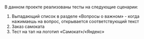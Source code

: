 В данном проекте реализованы тесты на следующие сценарии:

1) Выпадающий список в разделе «Вопросы о важном» - когда нажимаешь на вопрос, открывается соответствующий текст
2) Заказ самоката
3) Тест на тап на логотип «Самокат»/«Яндекс»